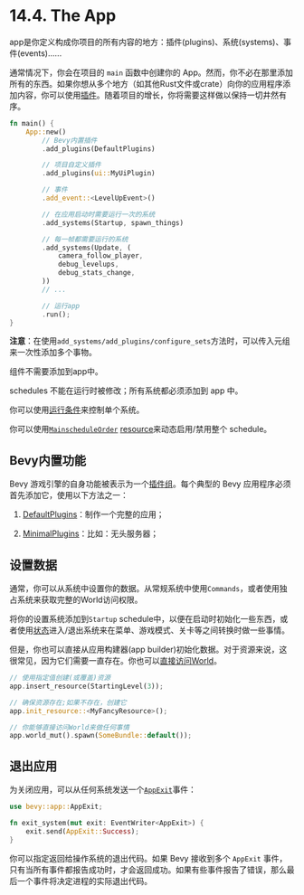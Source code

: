 # 14.4. The App

app是你定义构成你项目的所有内容的地方：插件(plugins)、系统(systems)、事件(events)......

通常情况下，你会在项目的 `main` 函数中创建你的 App。然而，你不必在那里添加所有的东西。如果你想从多个地方（如其他Rust文件或crate）向你的应用程序添加内容，你可以使用[插件](./plugins.md)。随着项目的增长，你将需要这样做以保持一切井然有序。

```rust
fn main() {
    App::new()
        // Bevy内置插件
        .add_plugins(DefaultPlugins)

        // 项目自定义插件
        .add_plugins(ui::MyUiPlugin)

        // 事件
        .add_event::<LevelUpEvent>()

        // 在应用启动时需要运行一次的系统
        .add_systems(Startup, spawn_things)

        // 每一帧都需要运行的系统
        .add_systems(Update, (
            camera_follow_player,
            debug_levelups,
            debug_stats_change,
        ))
        // ...

        // 运行app
        .run();
}
```

**注意**：在使用`add_systems/add_plugins/configure_sets`方法时，可以传入元组来一次性添加多个事物。

组件不需要添加到app中。

schedules 不能在运行时被修改；所有系统都必须添加到 app 中。

你可以使用[运行条件](./run_condition.md)来控制单个系统。

你可以使用[`MainscheduleOrder`](https://docs.rs/bevy/latest/bevy/app/struct.MainScheduleOrder.html) [resource](./resources.md)来动态启用/禁用整个 schedule。

## Bevy内置功能

Bevy 游戏引擎的自身功能被表示为一个[插件组](./plugins.md#plugingroup)。每个典型的 Bevy 应用程序必须首先添加它，使用以下方法之一：

1. [DefaultPlugins](https://docs.rs/bevy/latest/bevy/struct.DefaultPlugins.html)：制作一个完整的应用；

2. [MinimalPlugins](https://docs.rs/bevy/latest/bevy/struct.MinimalPlugins.html)：比如：无头服务器；

## 设置数据

通常，你可以从系统中设置你的数据。从常规系统中使用`Commands`，或者使用独占系统来获取完整的World访问权限。

将你的设置系统添加到`Startup` schedule中，以便在启动时初始化一些东西，或者使用[状态](./state.md)进入/退出系统来在菜单、游戏模式、关卡等之间转换时做一些事情。

但是，你也可以直接从应用构建器(app builder)初始化数据。对于资源来说，这很常见，因为它们需要一直存在。你也可以[直接访问World](./direct_ecs_world_access.md)。

```rust
// 使用指定值创建(或覆盖)资源
app.insert_resource(StartingLevel(3));

// 确保资源存在;如果不存在，创建它
app.init_resource::<MyFancyResource>();

// 你能够直接访问World来做任何事情
app.world_mut().spawn(SomeBundle::default());
```

## 退出应用

为关闭应用，可以从任何系统发送一个[`AppExit`](https://docs.rs/bevy/latest/bevy/app/enum.AppExit.html)事件：

```rust
use bevy::app::AppExit;

fn exit_system(mut exit: EventWriter<AppExit>) {
    exit.send(AppExit::Success);
}
```

你可以指定返回给操作系统的退出代码。如果 Bevy 接收到多个 `AppExit` 事件，只有当所有事件都报告成功时，才会返回成功。如果有些事件报告了错误，那么最后一个事件将决定进程的实际退出代码。